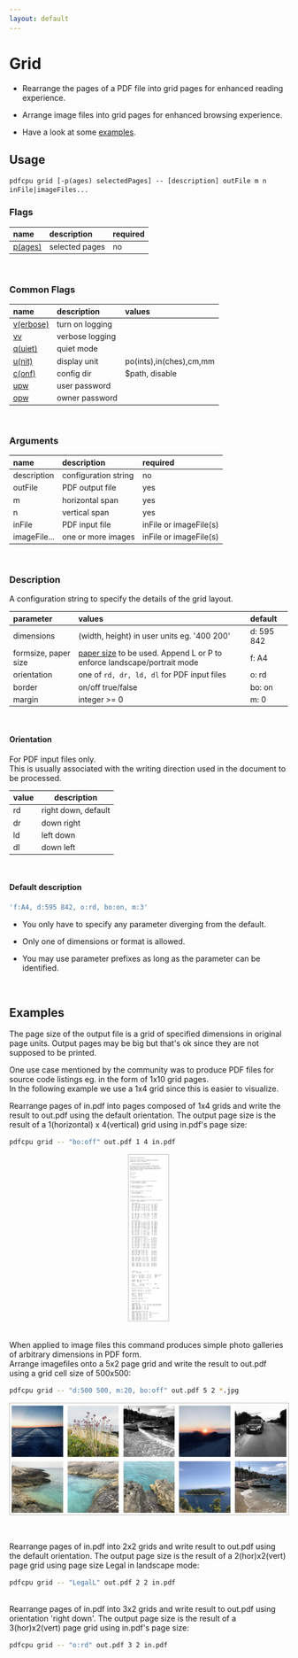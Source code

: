```yaml
---
layout: default
---
```


# Grid

* Rearrange the pages of a PDF file into grid pages for enhanced reading experience.

* Arrange image files into grid pages for enhanced browsing experience.

* Have a look at some [examples](#examples).


## Usage

```
pdfcpu grid [-p(ages) selectedPages] -- [description] outFile m n inFile|imageFiles...
```

### Flags

| name                                         | description    | required
|:---------------------------------------------|:---------------|---------
| [p(ages)](../getting_started/page_selection) | selected pages | no

<br>


### Common Flags

| name                                            | description     | values
|:------------------------------------------------|:----------------|:-------
| [v(erbose)](../getting_started/common_flags.md) | turn on logging |
| [vv](../getting_started/common_flags.md)        | verbose logging |
| [q(uiet)](../getting_started/common_flags.md)   | quiet mode      |
| [u(nit)](../getting_started/common_flags.md)    | display unit    | po(ints),in(ches),cm,mm
| [c(onf)](../getting_started/common_flags.md)       | config dir      | $path, disable
| [upw](../getting_started/common_flags.md)          | user password   |
| [opw](../getting_started/common_flags.md)          | owner password  |

<br>

### Arguments

| name         | description          | required
|:-------------|:---------------------|:--------
| description  | configuration string | no
| outFile      | PDF output file      | yes
| m            | horizontal span      | yes
| n            | vertical span        | yes
| inFile       | PDF input file       | inFile or imageFile(s)
| imageFile... | one or more images   | inFile or imageFile(s)

<br>

### Description

A configuration string to specify the details of the grid layout.

| parameter            | values                                      | default
|:---------------------|:--------------------------------------------|:--
| dimensions           | (width, height) in user units eg. '400 200' | d: 595 842
| formsize, paper size | [paper size](../paper.md) to be used. Append L or P to enforce landscape/portrait mode| f: A4
| orientation          | one of `rd, dr, ld, dl` for PDF input files | o: rd
| border               | on/off true/false                           | bo: on
| margin               | integer >= 0                                | m: 0

<br>

#### Orientation

For PDF input files only.<br>
This is usually associated with the writing direction used in the document to be processed.

| value | description |
|:------|-------------|
| rd    | right down, default |
| dr    | down right  |
| ld    | left down   |
| dl    | down left   |

<br>

#### Default description

```sh
'f:A4, d:595 842, o:rd, bo:on, m:3'
```

* You only have to specify any parameter diverging from the default.

* Only one of dimensions or format is allowed.

* You may use parameter prefixes as long as the parameter can be identified.

<br>

## Examples

The page size of the output file is a grid of specified dimensions in original page units. Output pages may be big but that's ok since they are not supposed to be printed.

One use case mentioned by the community was to produce PDF files for source code listings eg. in the form of 1x10 grid pages.<br>
In the following example we use a 1x4 grid since this is easier to visualize.

Rearrange pages of in.pdf into pages composed of 1x4 grids and write the result to out.pdf using the default orientation. The output page size is the result of a 1(horizontal) x 4(vertical) grid using in.pdf's page size:

```sh
pdfcpu grid -- "bo:off" out.pdf 1 4 in.pdf
```


<p align="center">
  <img style="border-color:silver" border="1" src="resources/gridpdf.png" height="300">
</p>

<br>
When applied to image files this command produces simple photo galleries of arbitrary dimensions in PDF form.<br>
Arrange imagefiles onto a 5x2 page grid and write the result to out.pdf using a grid cell size of 500x500:

```sh
pdfcpu grid -- "d:500 500, m:20, bo:off" out.pdf 5 2 *.jpg
```


<p align="center">
  <img style="border-color:silver" border="1" src="resources/gridimg.png">
</p>
<br>


Rearrange pages of in.pdf into 2x2 grids and write result to out.pdf using the default orientation.
The output page size is the result of a 2(hor)x2(vert) page grid using page size Legal in landscape mode:

```sh
pdfcpu grid -- "LegalL" out.pdf 2 2 in.pdf
```

<br>
Rearrange pages of in.pdf into 3x2 grids and write result to out.pdf using orientation 'right down'.
The output page size is the result of a 3(hor)x2(vert) page grid using in.pdf's page size:

```sh
pdfcpu grid -- "o:rd" out.pdf 3 2 in.pdf
```